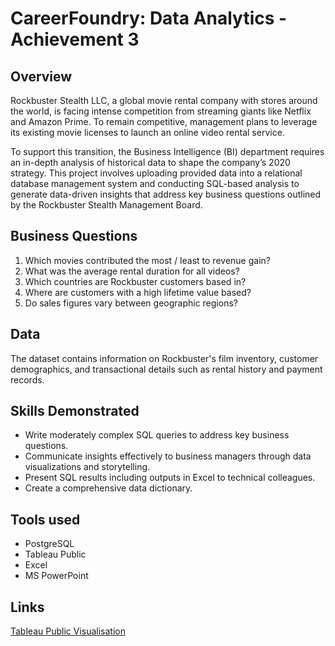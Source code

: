 # CareerFoundry: Data Analytics - Achievement 3

## Overview
Rockbuster Stealth LLC, a global movie rental company with stores around the world, is facing intense competition from streaming giants like Netflix and Amazon Prime. To remain competitive, management plans to leverage its existing movie licenses to launch an online video rental service.

To support this transition, the Business Intelligence (BI) department requires an in-depth analysis of historical data to shape the company’s 2020 strategy. This project involves uploading provided data into a relational database management system and conducting SQL-based analysis to generate data-driven insights that address key business questions outlined by the Rockbuster Stealth Management Board.

## Business Questions 
1. Which movies contributed the most / least to revenue gain?
2. What was the average rental duration for all videos?
3. Which countries are Rockbuster customers based in?
4. Where are customers with a high lifetime value based?
5. Do sales figures vary between geographic regions?

## Data
The dataset contains information on Rockbuster's film inventory, customer demographics, and transactional details such as rental history and payment records.

## Skills Demonstrated
- Write moderately complex SQL queries to address key business questions.
- Communicate insights effectively to business managers through data visualizations and storytelling.
- Present SQL results including outputs in Excel to technical colleagues.
- Create a comprehensive data dictionary.

## Tools used
- PostgreSQL
- Tableau Public
- Excel
- MS PowerPoint

## Links
[Tableau Public Visualisation](https://public.tableau.com/shared/KMBBM2GM3?:display_count=n&:origin=viz_share_link)
